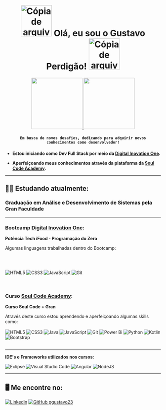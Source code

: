 <h1 align="center"> 
     <img align="end" src="https://backstage.io/animations/backstage-software-catalog-icon-1.gif" alt="Cópia de arquivo do Backstage TechDocs GIF" height=100/>
     Olá, eu sou o Gustavo Perdigão!
     <img align="end" src="https://backstage.io/animations/backstage-software-catalog-icon-1.gif" alt="Cópia de arquivo do Backstage TechDocs GIF" height=100/>
     <h4 align="center">
     <a href="https://github.com/pgustavo23">
           <img height=165 src="https://github-readme-stats.vercel.app/api?username=pgustavo23&hide_border=true&border_radius=8&show_icons=true&rank_icon=github&icon_color=36baa2&bg_color=484d5b&title_color=36baa2&text_color=fff&ring_color=36baa2" />
     </a>
     <a href="https://github.com/pgustavo23">
            <img height=165 src="https://github-readme-stats.vercel.app/api/top-langs?username=pgustavo23&langs_count=8&layout=compact&hide_border=true&bg_color=484d5b&title_color=36baa2&text_color=fff&border_color=36baa2" />
     </a>
</h4>
   
</h1>
<h4 align="center">

`Em busca de novos desafios, dedicando para adquirir novos conhecimentos como desenvolvedor!`
<br>
</h4>
<h4>
      
  * Estou iniciando como Dev Full Stack por meio da [Digital Inovation One](https://web.dio.me/users/gustavo_perdigao23?tab=achievements). 
    
  * Aperfeiçoando meus conhecimentos através da plataforma da [Soul Code Academy](https://soulcode.com/).
    
 <hr>
</h4>
 
## 👨‍💻 Estudando atualmente:

### Graduação em Análise e Desenvolvimento de Sistemas pela Gran Faculdade

<hr>

### Bootcamp [Digital Inovation One](https://web.dio.me/users/gustavo_perdigao23?tab=achievements): 

**Potência Tech iFood - Programação do Zero**


Algumas linguagens trabalhadas dentro do Bootcamp:
 
<br>
<br>

![HTML5](https://img.shields.io/badge/HTML5-E34F26?style=for-the-badge&logo=html5&logoColor=white)
![CSS3](https://img.shields.io/badge/CSS3-1572B6?style=for-the-badge&logo=css3&logoColor=white)
![JavaScript](https://img.shields.io/badge/javascript-%23323330.svg?style=for-the-badge&logo=javascript&logoColor=%23F7DF1E)
![Git](https://img.shields.io/badge/Git-E34F26?style=for-the-badge&logo=git&logoColor=white)
<br>
<br>
<br>

### Curso [Soul Code Academy](https://soulcode.com/):

**Curso Soul Code + Gran**

Através deste curso estou aprendendo e aperfeiçoando algumas skills como:
<br>
<br>
![HTML5](https://img.shields.io/badge/HTML5-E34F26?style=for-the-badge&logo=html5&logoColor=white)
![CSS3](https://img.shields.io/badge/CSS3-1572B6?style=for-the-badge&logo=css3&logoColor=white)
![Java](https://img.shields.io/badge/java-%23ED8B00.svg?style=for-the-badge&logo=openjdk&logoColor=white)
![JavaScript](https://img.shields.io/badge/javascript-%23323330.svg?style=for-the-badge&logo=javascript&logoColor=%23F7DF1E)
![Git](https://img.shields.io/badge/Git-E34F26?style=for-the-badge&logo=git&logoColor=white)
![Power Bi](https://img.shields.io/badge/power_bi-F2C811?style=for-the-badge&logo=powerbi&logoColor=black)
![Python](https://img.shields.io/badge/python-3670A0?style=for-the-badge&logo=python&logoColor=ffdd54)
![Kotlin](https://img.shields.io/badge/kotlin-%237F52FF.svg?style=for-the-badge&logo=kotlin&logoColor=white)
![Bootstrap](https://img.shields.io/badge/bootstrap-%238511FA.svg?style=for-the-badge&logo=bootstrap&logoColor=white)
<br>
<br>
<hr>

**IDE's e Frameworks utilizados nos cursos:**

![Eclipse](https://img.shields.io/badge/Eclipse-FE7A16.svg?style=for-the-badge&logo=Eclipse&logoColor=white)
![Visual Studio Code](https://img.shields.io/badge/Visual%20Studio%20Code-0078d7.svg?style=for-the-badge&logo=visual-studio-code&logoColor=white)
![Angular](https://img.shields.io/badge/angular-%23DD0031.svg?style=for-the-badge&logo=angular&logoColor=white)
![NodeJS](https://img.shields.io/badge/node.js-6DA55F?style=for-the-badge&logo=node.js&logoColor=white)
<hr>

## 🖥️ Me encontre no: 
  [![Linkedin](https://img.shields.io/badge/linkedin-%230077B5.svg?style=for-the-badge&logo=linkedin&logoColor=white&link=https://www.linkedin.com/in/gustavo-perdigão-0b6a0123b)](https://www.linkedin.com/in/gustavo-perdigão-0b6a0123b)
  [![GitHub pgustavo23](https://img.shields.io/badge/github-%23121011.svg?style=for-the-badge&logo=github&logoColor=white&link=https://github.com/pgustavo23)](https://github.com/pgustavo23)
  
  
<br>





 
